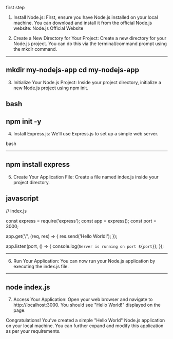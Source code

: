 first step 

1. Install Node.js:
First, ensure you have Node.js installed on your local machine. You can download and install it from the official Node.js website: Node.js Official Website

2. Create a New Directory for Your Project:
Create a new directory for your Node.js project. You can do this via the terminal/command prompt using the mkdir command.

--------------------------------------------------------------------------------------------------------
mkdir my-nodejs-app
cd my-nodejs-app
--------------------------------------------------------------------------------------------------------
3. Initialize Your Node.js Project:
Inside your project directory, initialize a new Node.js project using npm init.

bash
--------------------------------------------------------------------------------------------------------
npm init -y
--------------------------------------------------------------------------------------------------------
4. Install Express.js:
We'll use Express.js to set up a simple web server.

bash

--------------------------------------------------------------------------------------------------------
npm install express
--------------------------------------------------------------------------------------------------------
5. Create Your Application File:
Create a file named index.js inside your project directory.

javascript
--------------------------------------------------------------------------------------------------------
// index.js

const express = require('express');
const app = express();
const port = 3000;

app.get('/', (req, res) => {
  res.send('Hello World!');
});

app.listen(port, () => {
  console.log(`Server is running on port ${port}`);
});

--------------------------------------------------------------------------------------------------------
6. Run Your Application:
You can now run your Node.js application by executing the index.js file.
--------------------------------------------------------------------------------------------------------
node index.js
--------------------------------------------------------------------------------------------------------
7. Access Your Application:
Open your web browser and navigate to http://localhost:3000. You should see "Hello World!" displayed on the page.

Congratulations! You've created a simple "Hello World" Node.js application on your local machine. You can further expand and modify this application as per your requirements.
